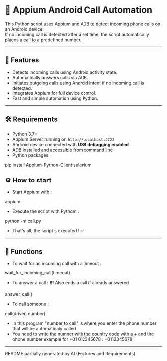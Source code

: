 # 📱 Appium Android Call Automation

This Python script uses Appium and ADB to detect incoming phone calls on an Android device.  
If no incoming call is detected after a set time, the script automatically places a call to a predefined number.

---

## 🚀 Features

- Detects incoming calls using Android activity state.
- Automatically answers calls via ADB.
- Initiates outgoing calls using Android intent if no incoming call is detected.
- Integrates Appium for full device control.
- Fast and simple automation using Python.

---

## 🛠️ Requirements

- Python 3.7+
- Appium Server running on `http://localhost:4723`
- Android device connected with **USB debugging enabled**
- ADB installed and accessible from command line
- Python packages:

pip install Appium-Python-Client selenium

## ⚙️ How to start

- Start Appium with :

appium

- Execute the script with Pythom :

python -m call.py

- That's all, the script s executed ! ✅

---

## 🔶 Functions

- To wait for an incoming call with a timeout :

wait_for_incoming_call(timeout)

- To answer a call : ❗❗❗ Also ends a call if already answered

answer_call() 


- To call someone :

call(driver, number)

- In this program "number to call" is where you enter the phone number that will be automaticaly called
- You need to write the numner with the country code with a + and the phone number example for +01 012345678 : +0112345678

---

README partially generated by AI (Features and Requirements)
